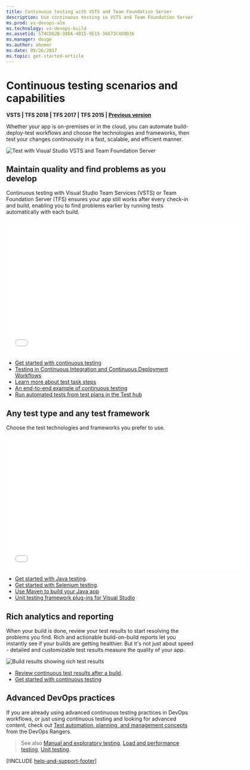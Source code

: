 ```yaml
---
title: Continuous testing with VSTS and Team Foundation Server
description: Use continuous testing in VSTS and Team Foundation Server to ensures your app still works after every check-in and build, enabling you to find problems earlier. 
ms.prod: vs-devops-alm
ms.technology: vs-devops-build
ms.assetid: 574CD62B-38DA-4015-9E15-36673C489D36
ms.manager: douge
ms.author: ahomer
ms.date: 09/26/2017
ms.topic: get-started-article
---
```


# Continuous testing scenarios and capabilities

**VSTS | TFS 2018 | TFS 2017 | TFS 2015 | [Previous version](https://msdn.microsoft.com/library/ee702477%28v=vs.120%29.aspx)**

Whether your app is on-premises or in the cloud, 
you can automate build-deploy-test workflows and 
choose the technologies and frameworks, then test 
your changes continuously in a fast, scalable, and 
efficient manner. 

![Test with Visual Studio VSTS and Team Foundation Server](_img/continuous-testing/test-types.png)

<a name="maintain-quality"></a>
## Maintain quality and find problems as you develop

Continuous testing with Visual Studio Team Services (VSTS)
or Team Foundation Server (TFS) ensures your app still 
works after every check-in and build, enabling you 
to find problems earlier by running tests 
automatically with each build.

<iframe width="640" height="360" src="//channel9.msdn.com/Series/Test-Tools-in-Visual-Studio/Unit-Testing-from-a-CI-Build-with-Visual-Studio-Team-Services/player" frameborder="0" allowfullscreen="true"></iframe><p />

* [Get started with continuous testing](getting-started-with-continuous-testing.md)
* [Testing in Continuous Integration and Continuous Deployment Workflows](https://blogs.msdn.microsoft.com/visualstudioalm/2015/05/29/testing-in-continuous-integration-and-continuous-deployment-workflows/)
* [Learn more about test task steps](../tasks/index.md#test)
* [An end-to-end example of continuous testing](example-continuous-testing.md)
* [Run automated tests from test plans in the Test hub](run-automated-tests-from-test-hub.md)

<a name="test-frameworks"></a>
## Any test type and any test framework

Choose the test technologies and frameworks you
prefer to use.
 
<iframe width="640" height="360" src="//channel9.msdn.com/Series/Test-Tools-in-Visual-Studio/Testing-Java-Applications-with-Visual-Studio-Team-Services/player" frameborder="0" allowfullscreen="true"></iframe><p />

* [Get started with Java testing](continuous-test-java.md).
* [Get started with Selenium testing](continuous-test-selenium.md).
* [Use Maven to build your Java app](../tasks/build/maven.md)
* [Unit testing framework plug-ins for Visual Studio](http://go.microsoft.com/fwlink/?LinkID=246630) 

<a name="analytics-reporting"></a>
## Rich analytics and reporting

When your build is done, review your test results 
to start resolving the problems you find.
Rich and actionable build-on-build reports 
let you instantly see if your builds are getting 
healthier. But it's not just about speed - detailed and 
customizable test results measure the quality of 
your app.

![Build results showing rich test results](_img/continuous-testing/BuildSummary.png)

* [Review continuous test results after a build](review-continuous-test-results-after-build.md).
* [Get started with continuous testing](getting-started-with-continuous-testing.md)

<a name="devops-practice"></a>
## Advanced DevOps practices

If you are already using advanced continuous 
testing practices in DevOps workflows, or just 
using continuous testing and looking for advanced 
content, check out 
[Test automation, planning, and management concepts](https://vsartestreleaseguide.codeplex.com/)
from the DevOps Rangers.

> See also [Manual and exploratory testing](../../manual-test/index.md), [Load and performance testing](../../load-test/index.md), [Unit testing](https://docs.microsoft.com/visualstudio/test/developer-testing-scenarios).

[!INCLUDE [help-and-support-footer](_shared/help-and-support-footer.md)] 
